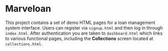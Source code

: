 # Marveloan

This project contains a set of demo HTML pages for a loan management
system interface. Users can register via `signup.html` and then log in
through `index.html`. After authentication you are taken to
`dashboard.html` which links to various functional pages, including the
**Collections** screen located at `collections.html`.

